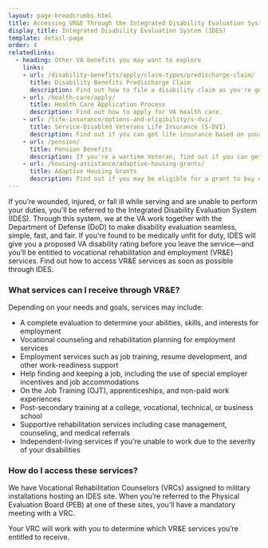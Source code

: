 ```yaml
---
layout: page-breadcrumbs.html
title: Accessing VR&E Through the Integrated Disability Evaluation System (IDES)
display_title: Integrated Disability Evaluation System (IDES)
template: detail-page
order: 4
relatedlinks:
  - heading: Other VA benefits you may want to explore
    links: 
    - url: /disability-benefits/apply/claim-types/predischarge-claim/
      title: Disability Benefits Predischarge Claim
      description: Find out how to file a disability claim as you're getting ready to leave the military to speed up the decision process.
    - url: /health-care/apply/
      title: Health Care Application Process
      description: Find out how to apply for VA health care.
    - url: /life-insurance/options-and-eligibility/s-dvi/
      title: Service-Disabled Veterans Life Insurance (S-DVI)
      description: Find out if you can get life insurance based on your service-connected disability—and learn how to manage your coverage.
    - url: /pension/
      title: Pension Benefits
      description: If you're a wartime Veteran, find out if you can get pension benefits based on your age, disability, and income.
    - url: /housing-assistance/adaptive-housing-grants/
      title: Adaptive Housing Grants
      description: Find out if you may be eligible for a grant to buy or change a home to meet your needs and help you live more independently with your service-connected disability.  
---
```


<div class="va-introtext">
	
If you’re wounded, injured, or fall ill while serving and are unable to perform your duties, you'll be referred to the Integrated Disability Evaluation System (IDES). Through this system, we at the VA work together with the Department of Defense (DoD) to make disability evaluation seamless, simple, fast, and fair. If you're found to be medically unfit for duty, IDES will give you a proposed VA disability rating before you leave the service—and you’ll be entitled to vocational rehabilitation and employment (VR&E) services. Find out how to access VR&E services as soon as possible through IDES.

</div>
	
### What services can I receive through VR&E?

Depending on your needs and goals, services may include:
-	A complete evaluation to determine your abilities, skills, and interests for employment
-	Vocational counseling and rehabilitation planning for employment services
-	Employment services such as job training, resume development, and other work-readiness support
-	Help finding and keeping a job, including the use of special employer incentives and job accommodations
-	On the Job Training (OJT), apprenticeships, and non-paid work experiences
-	Post-secondary training at a college, vocational, technical, or business school
-	Supportive rehabilitation services including case management, counseling, and medical referrals
-	Independent-living services if you're unable to work due to the severity of your disabilities
	
### How do I access these services?

We have Vocational Rehabilitation Counselors (VRCs) assigned to military installations hosting an IDES site.  When you’re referred to the Physical Evaluation Board (PEB) at one of these sites, you’ll have a mandatory meeting with a VRC. 

Your VRC will work with you to determine which VR&E services you’re entitled to receive.
